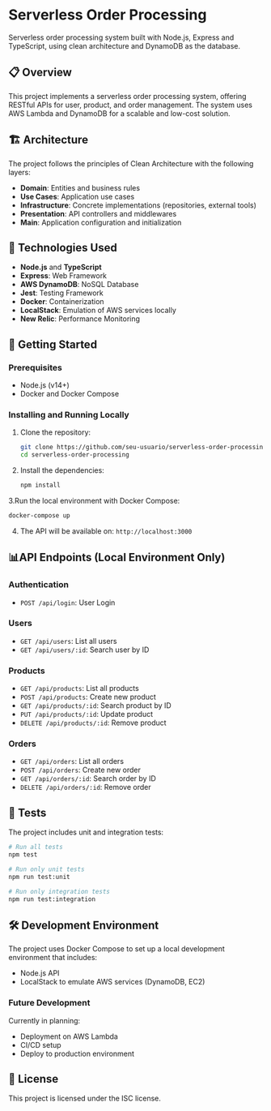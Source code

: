 # Serverless Order Processing

Serverless order processing system built with Node.js, Express and TypeScript, using clean architecture and DynamoDB as the database.

## 📋 Overview

This project implements a serverless order processing system, offering RESTful APIs for user, product, and order management. The system uses AWS Lambda and DynamoDB for a scalable and low-cost solution.

## 🏗️ Architecture

The project follows the principles of Clean Architecture with the following layers:

- **Domain**: Entities and business rules
- **Use Cases**: Application use cases
- **Infrastructure**: Concrete implementations (repositories, external tools)
- **Presentation**: API controllers and middlewares
- **Main**: Application configuration and initialization

## 🔧 Technologies Used

- **Node.js** and **TypeScript**
- **Express**: Web Framework
- **AWS DynamoDB**: NoSQL Database
- **Jest**: Testing Framework
- **Docker**: Containerization
- **LocalStack**: Emulation of AWS services locally
- **New Relic**: Performance Monitoring

## 🚀 Getting Started

### Prerequisites

- Node.js (v14+)
- Docker and Docker Compose

### Installing and Running Locally

1. Clone the repository:
   ```bash
   git clone https://github.com/seu-usuario/serverless-order-processing.git
   cd serverless-order-processing
   ```

2. Install the dependencies:
   ```bash
   npm install
   ```

3.Run the local environment with Docker Compose:
   ```bash
   docker-compose up
   ```

4. The API will be available on: `http://localhost:3000`

## 📊API Endpoints (Local Environment Only)

### Authentication
- `POST /api/login`: User Login


### Users
- `GET /api/users`: List all users
- `GET /api/users/:id`: Search user by ID

### Products
- `GET /api/products`: List all products
- `POST /api/products`: Create new product
- `GET /api/products/:id`: Search product by ID
- `PUT /api/products/:id`: Update product
- `DELETE /api/products/:id`: Remove product

### Orders
- `GET /api/orders`: List all orders
- `POST /api/orders`: Create new order
- `GET /api/orders/:id`: Search order by ID
- `DELETE /api/orders/:id`: Remove order

## 🧪 Tests

The project includes unit and integration tests:

```bash
# Run all tests
npm test

# Run only unit tests
npm run test:unit

# Run only integration tests
npm run test:integration
```

## 🛠️ Development Environment

The project uses Docker Compose to set up a local development environment that includes:
- Node.js API
- LocalStack to emulate AWS services (DynamoDB, EC2)

### Future Development

Currently in planning:
- Deployment on AWS Lambda
- CI/CD setup
- Deploy to production environment

## 📘 License

This project is licensed under the ISC license.
